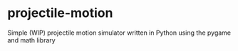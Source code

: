 # projectile-motion
Simple (WIP) projectile motion simulator written in Python using the pygame and math library
